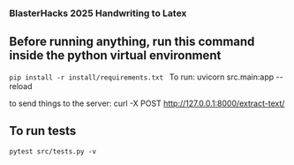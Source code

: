### BlasterHacks 2025 Handwriting to Latex

## Before running anything, run this command inside the python virtual environment

`pip install -r install/requirements.txt `
To run:
uvicorn src.main:app --reload

to send things to the server:
curl -X POST http://127.0.0.1:8000/extract-text/

## To run tests

`pytest src/tests.py -v`
